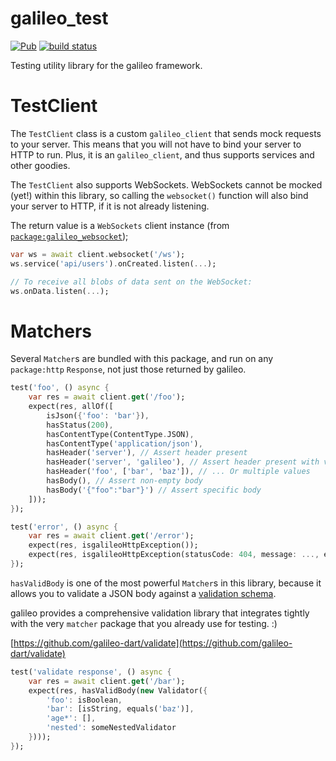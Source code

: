 # galileo_test
[![Pub](https://img.shields.io/pub/v/galileo_test.svg)](https://pub.dartlang.org/packages/galileo_test)
[![build status](https://travis-ci.org/galileo-dart/test.svg)](https://travis-ci.org/galileo-dart/test)

Testing utility library for the galileo framework.

# TestClient
The `TestClient` class is a custom `galileo_client` that sends mock requests to your server.
This means that you will not have to bind your server to HTTP to run.
Plus, it is an `galileo_client`, and thus supports services and other goodies.

The `TestClient` also supports WebSockets. WebSockets cannot be mocked (yet!) within this library,
so calling the `websocket()` function will also bind your server to HTTP, if it is not already listening.

The return value is a `WebSockets` client instance
(from [`package:galileo_websocket`](https://github.com/galileo-dart/websocket));

```dart
var ws = await client.websocket('/ws');
ws.service('api/users').onCreated.listen(...);

// To receive all blobs of data sent on the WebSocket:
ws.onData.listen(...);
```

# Matchers
Several `Matcher`s are bundled with this package, and run on any `package:http` `Response`,
not just those returned by galileo.

```dart
test('foo', () async {
    var res = await client.get('/foo');
    expect(res, allOf([
        isJson({'foo': 'bar'}),
        hasStatus(200),
        hasContentType(ContentType.JSON),
        hasContentType('application/json'),
        hasHeader('server'), // Assert header present
        hasHeader('server', 'galileo'), // Assert header present with value
        hasHeader('foo', ['bar', 'baz']), // ... Or multiple values
        hasBody(), // Assert non-empty body
        hasBody('{"foo":"bar"}') // Assert specific body
    ]));
});

test('error', () async {
    var res = await client.get('/error');
    expect(res, isgalileoHttpException());
    expect(res, isgalileoHttpException(statusCode: 404, message: ..., errors: [...])) // Optional
});
```

`hasValidBody` is one of the most powerful `Matcher`s in this library,
because it allows you to validate a JSON body against a
[validation schema](https://github.com/galileo-dart/validate).

galileo provides a comprehensive validation library that integrates tightly
with the very `matcher` package that you already use for testing. :)

[https://github.com/galileo-dart/validate](https://github.com/galileo-dart/validate)

```dart
test('validate response', () async {
    var res = await client.get('/bar');
    expect(res, hasValidBody(new Validator({
        'foo': isBoolean,
        'bar': [isString, equals('baz')],
        'age*': [],
        'nested': someNestedValidator
    })));
});
```